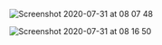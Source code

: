 ![Screenshot 2020-07-31 at 08 07 48](https://user-images.githubusercontent.com/27693622/89009764-32468100-d305-11ea-9429-af1894b1f2d6.png)

![Screenshot 2020-07-31 at 08 16 50](https://user-images.githubusercontent.com/27693622/89010405-72f2ca00-d306-11ea-8933-d9b2c10e1c15.png)
